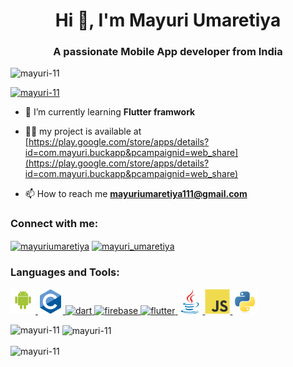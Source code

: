 <h1 align="center">Hi 👋, I'm Mayuri Umaretiya</h1>
<h3 align="center">A passionate Mobile App developer from India</h3>

<p align="left"> <img src="https://komarev.com/ghpvc/?username=mayuri-11&label=Profile%20views&color=0e75b6&style=flat" alt="mayuri-11" /> </p>

<p align="left"> <a href="https://github.com/ryo-ma/github-profile-trophy"><img src="https://github-profile-trophy.vercel.app/?username=mayuri-11" alt="mayuri-11" /></a> </p>

- 🌱 I’m currently learning **Flutter framwork**

- 👨‍💻 my project is available at [https://play.google.com/store/apps/details?id=com.mayuri.buckapp&pcampaignid=web_share](https://play.google.com/store/apps/details?id=com.mayuri.buckapp&pcampaignid=web_share)

- 📫 How to reach me **mayuriumaretiya111@gmail.com**

<h3 align="left">Connect with me:</h3>
<p align="left">
<a href="https://linkedin.com/in/mayuriumaretiya" target="blank"><img align="center" src="https://raw.githubusercontent.com/rahuldkjain/github-profile-readme-generator/master/src/images/icons/Social/linked-in-alt.svg" alt="mayuriumaretiya" height="30" width="40" /></a>
<a href="https://instagram.com/mayuri_umaretiya" target="blank"><img align="center" src="https://raw.githubusercontent.com/rahuldkjain/github-profile-readme-generator/master/src/images/icons/Social/instagram.svg" alt="mayuri_umaretiya" height="30" width="40" /></a>
</p>

<h3 align="left">Languages and Tools:</h3>
<p align="left"> <a href="https://developer.android.com" target="_blank" rel="noreferrer"> <img src="https://raw.githubusercontent.com/devicons/devicon/master/icons/android/android-original-wordmark.svg" alt="android" width="40" height="40"/> </a> <a href="https://www.cprogramming.com/" target="_blank" rel="noreferrer"> <img src="https://raw.githubusercontent.com/devicons/devicon/master/icons/c/c-original.svg" alt="c" width="40" height="40"/> </a> <a href="https://dart.dev" target="_blank" rel="noreferrer"> <img src="https://www.vectorlogo.zone/logos/dartlang/dartlang-icon.svg" alt="dart" width="40" height="40"/> </a> <a href="https://firebase.google.com/" target="_blank" rel="noreferrer"> <img src="https://www.vectorlogo.zone/logos/firebase/firebase-icon.svg" alt="firebase" width="40" height="40"/> </a> <a href="https://flutter.dev" target="_blank" rel="noreferrer"> <img src="https://www.vectorlogo.zone/logos/flutterio/flutterio-icon.svg" alt="flutter" width="40" height="40"/> </a> <a href="https://www.java.com" target="_blank" rel="noreferrer"> <img src="https://raw.githubusercontent.com/devicons/devicon/master/icons/java/java-original.svg" alt="java" width="40" height="40"/> </a> <a href="https://developer.mozilla.org/en-US/docs/Web/JavaScript" target="_blank" rel="noreferrer"> <img src="https://raw.githubusercontent.com/devicons/devicon/master/icons/javascript/javascript-original.svg" alt="javascript" width="40" height="40"/> </a> <a href="https://www.python.org" target="_blank" rel="noreferrer"> <img src="https://raw.githubusercontent.com/devicons/devicon/master/icons/python/python-original.svg" alt="python" width="40" height="40"/> </a> </p>

<p><img align="left" src="https://github-readme-stats.vercel.app/api/top-langs?username=mayuri-11&show_icons=true&locale=en&layout=compact" alt="mayuri-11" /></p>

<p>&nbsp;<img align="center" src="https://github-readme-stats.vercel.app/api?username=mayuri-11&show_icons=true&locale=en" alt="mayuri-11" /></p>

<p><img align="center" src="https://github-readme-streak-stats.herokuapp.com/?user=mayuri-11&" alt="mayuri-11" /></p>

<!--
**mayuri-11/mayuri-11** is a ✨ _special_ ✨ repository because its `README.md` (this file) appears on your GitHub profile.

Here are some ideas to get you started:

- 🔭 I’m currently working on ...
- 🌱 I’m currently learning ...
- 👯 I’m looking to collaborate on ...
- 🤔 I’m looking for help with ...
- 💬 Ask me about ...
- 📫 How to reach me: ...
- 😄 Pronouns: ...
- ⚡ Fun fact: ...
-->
